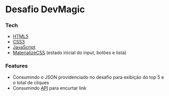 # Desafio DevMagic

### Tech

- [HTML5]
- [CSS3]
- [JavaScript]
- [MaterializeCSS] (estado inicial do input, botões e lista)

### Features

- Consumindo o JSON providenciado no desafio para exibição do top 5 e o total de cliques
- Consumindo [API] para encurtar link

[materializecss]: https://materializecss.com/
[html5]: https://developer.mozilla.org/en-US/docs/Web/Guide/HTML/HTML5
[css3]: https://developer.mozilla.org/en-US/docs/Web/CSS
[javascript]: https://developer.mozilla.org/en-US/docs/Web/JavaScript
[api]: https://is.gd/
